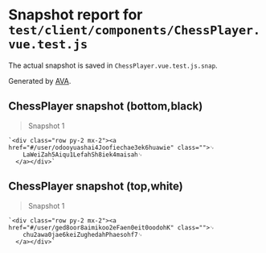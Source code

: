 # Snapshot report for `test/client/components/ChessPlayer.vue.test.js`

The actual snapshot is saved in `ChessPlayer.vue.test.js.snap`.

Generated by [AVA](https://avajs.dev).

## ChessPlayer snapshot (bottom,black)

> Snapshot 1

    `<div class="row py-2 mx-2"><a href="#/user/odooyuashai4Joofiechae3ek6huawie" class="">␊
        LaWeiZah5Aiqu1LefahSh8iek4maisah␊
      </a></div>`

## ChessPlayer snapshot (top,white)

> Snapshot 1

    `<div class="row py-2 mx-2"><a href="#/user/ged8oor8aimikoo2eFaen0eit0oodohK" class="">␊
        chu2awa0jae6keiZughedahPhaesohf7␊
      </a></div>`
